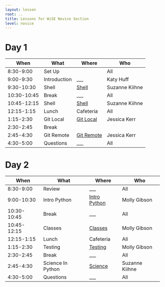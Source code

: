 ```yaml
---
layout: lesson
root: ..
title: Lessons for WiSE Novice Section
level: novice
---
```


<div class="toc" markdown="1">


# Day 1 
 
| **When**  | **What**         | **Where** | **Who** | 
| --------  | --------         | --------- | ------- |
| 8:30-9:00   | Set Up         |           | All             |
| 9:00-9:30   | Introduction   | ___       | Katy Huff       |
| 9:30-10:30  | Shell          | [Shell](shell/tutorial.html) | Suzanne Kiihne |
| 10:30-10:45 | Break          | ___       | All             |
| 10:45-12:15 | Shell          | [Shell](shell/tutorial.html) | Suzanne Kiihne |
| 12:15-1:15  | Lunch          | Cafeteria | All |
| 1:15-2:30   | Git Local      | [Git Local](git/local.html) | Jessica Kerr |
| 2:30-2:45   | Break
| 2:45-4:30   | Git Remote      | [Git Remote](git/remote.html) | Jessica Kerr |
| 4:30-5:00   | Questions       | ___      | All | 



# Day 2 

 
| **When**  | **What**             | **Where** | **Who** | 
| --------  | --------             | --------- | ------- |
| 8:30-9:00   | Review             |  ___      | All             |
| 9:00-10:30   | Intro Python      | [Intro Python](py-intro/tutorial.html)  | Molly Gibson |
| 10:30-10:45 | Break              | ___       | All             |
| 10:45-12:15 | Classes            | [Classes](py-classes/tutorial.html) | Molly Gibson |
| 12:15-1:15  | Lunch              | Cafeteria | All |
| 1:15-2:30   | Testing            | [Testing](py-testing/tutorial.html) | Molly Gibson |
| 2:30-2:45   | Break              | ___       | All |
| 2:45-4:30   | Science In Python  | [Science](py-scipy/tutorial.html) | Suzanne Kiihne |
| 4:30-5:00   | Questions          | ___      | All | 


</div>
